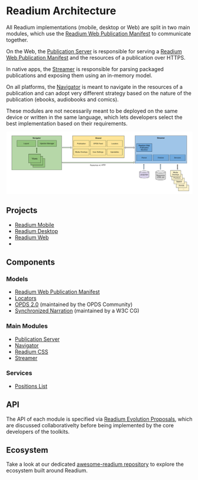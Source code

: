 # Readium Architecture

All Readium implementations (mobile, desktop or Web) are split in two main modules, which use the [Readium Web Publication Manifest](https://readium.org/webpub-manifest/) to communicate together.

On the Web, the [Publication Server](server) is responsible for serving a [Readium Web Publication Manifest](https://readium.org/webpub-manifest/) and the resources of a publication over HTTPS.

In native apps, the [Streamer](streamer) is responsible for parsing packaged publications and exposing them using an in-memory model.

On all platforms, the [Navigator](navigator) is meant to navigate in the resources of a publication and can adopt very different strategy based on the nature of the publication (ebooks, audiobooks and comics).

These modules are not necessarily meant to be deployed on the same device or written in the same language, which lets developers select the best implementation based on their requirements.

![Diagram of the Readium Architecture](other/images/architecture.svg)
 
## Projects

* [Readium Mobile](https://readium.org/mobile)
* [Readium Desktop](https://readium.org/desktop)
* [Readium Web](https://readium.org/web)
* 
## Components

### Models

* [Readium Web Publication Manifest](https://readium.org/webpub-manifest)
* [Locators](models/locators)
* [OPDS 2.0](https://drafts.opds.io/opds-2.0) (maintained by the OPDS Community)
* [Synchronized Narration](https://w3c.github.io/sync-media-pub/archived/synchronized-narration.html) (maintained by a W3C CG)

### Main Modules

* [Publication Server](server)
* [Navigator](navigator)
* [Readium CSS](https://readium.org/readium-css)
* [Streamer](streamer)

### Services

* [Positions List](models/locators/positions)

## API

The API of each module is specified via [Readium Evolution Proposals](https://readium.org/architecture/proposals/), which are discussed collaborativelty before being implemented by the core developers of the toolkits. 

## Ecosystem

Take a look at our dedicated [awesome-readium repository](https://github.com/readium/awesome-readium) to explore the ecosystem built around Readium.
